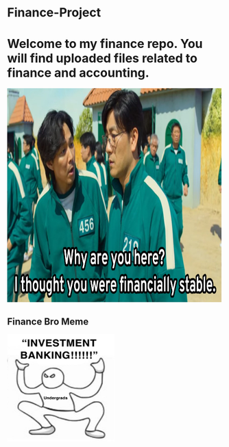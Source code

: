 # Finance-Project
<h1>Welcome to my finance repo. You will find uploaded files related to finance and accounting.</h1>
<img src="asset/financeMeme.jpg" height=500 width=500>

<h2>Finance Bro Meme</h2>
<img src="asset/InvestmentBank.jpeg" height=250 width=250>
